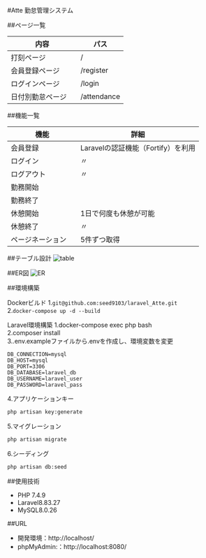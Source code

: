 #Atte
勤怠管理システム

##ページ一覧

内容 | パス 
--- | --- 
打刻ページ|/
会員登録ページ |/register
ログインページ |/login
日付別勤怠ページ　|/attendance

##機能一覧

|機能 | 詳細 |
|--- | --- |
|会員登録| Laravelの認証機能（Fortify）を利用|
|ログイン |〃|
|ログアウト |〃|
|勤務開始　||
|勤務終了||
|休憩開始 |1日で何度も休憩が可能|
|休憩終了 |〃|
|ページネーション　|5件ずつ取得|

##テーブル設計
![table](https://github.com/seed9103/laravel_Atte/assets/154680643/c9e4e577-e595-4ab1-9947-987809a723c1)

##ER図
![ER](https://github.com/seed9103/laravel_Atte/assets/154680643/3746872f-5885-4b6a-8551-d34eef55b7fe)

##環境構築

Dockerビルド
1.`git@github.com:seed9103/laravel_Atte.git`  
2.`docker-compose up -d --build`

Laravel環境構築
1.docker-compose exec php bash  
2.composer install  
3..env.exampleファイルから.envを作成し、環境変数を変更  
``` text
DB_CONNECTION=mysql
DB_HOST=mysql
DB_PORT=3306
DB_DATABASE=laravel_db
DB_USERNAME=laravel_user
DB_PASSWORD=laravel_pass
```
4.アプリケーションキー
``` bash
php artisan key:generate
```
5.マイグレーション
``` bash
php artisan migrate
```
6.シーディング
``` bash
php artisan db:seed
```

##使用技術
- PHP 7.4.9
- Laravel8.83.27
- MySQL8.0.26

##URL
- 開発環境：http://localhost/
- phpMyAdmin:：http://localhost:8080/